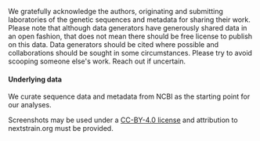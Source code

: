 We gratefully acknowledge the authors, originating and submitting
laboratories of the genetic sequences and metadata for sharing their
work. Please note that although data generators have generously shared
data in an open fashion, that does not mean there should be free
license to publish on this data. Data generators should be cited where
possible and collaborations should be sought in some circumstances.
Please try to avoid scooping someone else's work. Reach out if
uncertain.

#### Underlying data

We curate sequence data and metadata from NCBI as the starting point
for our analyses.

Screenshots may be used under a
[CC-BY-4.0 license](https://creativecommons.org/licenses/by/4.0/) and
attribution to nextstrain.org must be provided.
